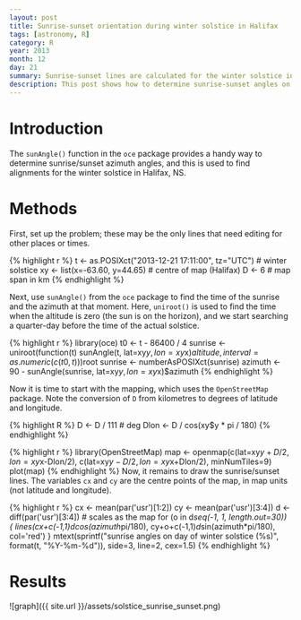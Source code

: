 ```yaml
---
layout: post
title: Sunrise-sunset orientation during winter solstice in Halifax
tags: [astronomy, R]
category: R
year: 2013
month: 12
day: 21
summary: Sunrise-sunset lines are calculated for the winter solstice in Halifax
description: This post shows how to determine sunrise-sunset angles on the winter solstice in Halifax, NS, Canada.
---
```




# Introduction

The ``sunAngle()`` function in the ``oce`` package provides a handy way to determine sunrise/sunset azimuth angles, and this is used to find alignments for the winter solstice in Halifax, NS.

# Methods

First, set up the problem; these may be the only lines that need editing for other places or times.

{% highlight r %}
t <- as.POSIXct("2013-12-21 17:11:00", tz="UTC") # winter solstice
xy <- list(x=-63.60, y=44.65)          # centre of map (Halifax)
D <- 6                                 # map span in km
{% endhighlight %}

Next, use ``sunAngle()`` from the ``oce`` package to find the time of the sunrise and the azimuth at that moment.  Here, ``uniroot()`` is used to find the time when the altitude is zero (the sun is on the horizon), and we start searching a quarter-day before the time of the actual solstice.

{% highlight r %}
library(oce)
t0 <- t - 86400 / 4
sunrise <- uniroot(function(t)
                   sunAngle(t, lat=xy$y, lon=xy$x)$altitude,
                   interval=as.numeric(c(t0, t)))$root
sunrise <- numberAsPOSIXct(sunrise)
azimuth <- 90 - sunAngle(sunrise, lat=xy$y, lon=xy$x)$azimuth
{% endhighlight %}

Now it is time to start with the mapping, which uses the ``OpenStreetMap`` package.  Note the conversion of ``D`` from kilometres to degrees of latitude and longitude.

{% highlight R %}
D <- D / 111                           # deg
Dlon <- D / cos(xy$y * pi / 180)
{% endhighlight %}

{% highlight r %}
library(OpenStreetMap)
map <- openmap(c(lat=xy$y+D/2, lon=xy$x-Dlon/2),
               c(lat=xy$y-D/2, lon=xy$x+Dlon/2),
               minNumTiles=9)
plot(map)
{% endhighlight %}
Now, it remains to draw the sunrise/sunset lines.  The variables ``cx`` and ``cy`` are the centre points of the map, in map units (not latitude and longitude).

{% highlight r %}
cx <- mean(par('usr')[1:2])
cy <- mean(par('usr')[3:4])
d <- diff(par('usr')[3:4]) # scales as the map
for (o in d*seq(-1, 1, length.out=30)) {
    lines(cx+c(-1,1)*d*cos(azimuth*pi/180),
          cy+o+c(-1,1)*d*sin(azimuth*pi/180), col='red')
}
mtext(sprintf("sunrise angles on day of winter solstice (%s)",
              format(t, "%Y-%m-%d")), side=3, line=2, cex=1.5)
{% endhighlight %}


# Results

![graph]({{ site.url }}/assets/solstice_sunrise_sunset.png)


